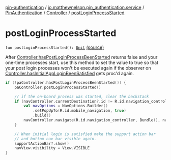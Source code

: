 [pin-authentication](../../../index.md) / [io.matthewnelson.pin_authentication.service](../../index.md) / [PinAuthentication](../index.md) / [Controller](index.md) / [postLoginProcessStarted](./post-login-process-started.md)

# postLoginProcessStarted

`fun postLoginProcessStarted(): `[`Unit`](https://kotlinlang.org/api/latest/jvm/stdlib/kotlin/-unit/index.html) [(source)](https://github.com/05nelsonm/pin-authentication/blob/master/pin-authentication/src/main/java/io/matthewnelson/pin_authentication/service/PinAuthentication.kt#L794)

After [Controller.hasPostLoginProcessBeenStarted](has-post-login-process-been-started.md)
returns false and your one-time processes start,
use this method to set the value to true so that
your post login processes won't be executed again
if the observer on
[Controller.hasInitialAppLoginBeenSatisfied](has-initial-app-login-been-satisfied.md) gets
proc'd again.

``` kotlin
if (!paController.hasPostLoginProcessBeenStarted()) {
    paController.postLoginProcessStarted()

    // if the on-board process was started, clear the backstack
    if (navController.currentDestination?.id != R.id.navigation_controller) {
        val navOptions = NavOptions.Builder()
            .setPopUpTo(R.id.mobile_navigation, true)
            .build()
        navController.navigate(R.id.navigation_controller, Bundle(), navOptions)
    }

    // When initial login is satisfied make the support action bar
    // and bottom nav bar visible again.
    supportActionBar?.show()
    navView.visibility = View.VISIBLE
}
```

